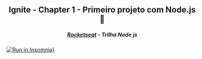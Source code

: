 <h2 align="center">Ignite - Chapter 1 - Primeiro projeto com Node.js 🚀</h2>
<h5 align="center"><a href="https://rocketseat.com.br/" >Rocketseat</a> - Trilha Node js</h5>

[![Run in Insomnia}](https://insomnia.rest/images/run.svg)](https://insomnia.rest/run/?label=FinApi&uri=https%3A%2F%2Fgithub.com%2Ffnoquiq%2Fignite1-nodejs-chapter1-finApi%2Fblob%2Fmain%2Finsomnia.json)
